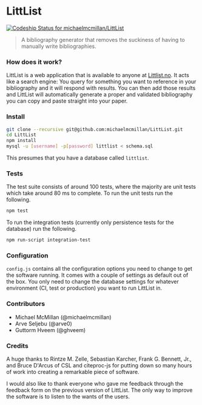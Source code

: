 # LittList
[ ![Codeship Status for michaelmcmillan/LittList](https://codeship.com/projects/de2188a0-cc94-0132-a791-5ed66ccacfb8/status?branch=master)](https://codeship.com/projects/76074)

> A bibliography generator that removes the suckiness of having to manually write bibliographies.

### How does it work?
LittList is a web application that is available to anyone at [Littlist.no](http://littlist.no). It acts like a search engine: You query for something you want to reference in your bibliography and it will respond with results. You can then add those results and LittList will automatically generate a proper and validated bibliography you can copy and paste straight into your paper.

### Install
````bash
git clone --recursive git@github.com:michaelmcmillan/LittList.git
cd LittList
npm install
mysql -u [username] -p[password] littlist < schema.sql
````

This presumes that you have a database called <code>littlist</code>.

### Tests
The test suite consists of around 100 tests, where the majority are unit tests which take around 80 ms to complete. To run the unit tests run the following.

````bash
npm test
````
To run the integration tests (currently only persistence tests for the database) run the following.

````bash
npm run-script integration-test
````

### Configuration
<code>config.js</code> contains all the configuration options you need to change to get the software running. It comes with a couple of settings as default out of the box. You only need to change the database settings for whatever environment (CI, test or production) you want to run LittList in.

### Contributors
* Michael McMillan (@michaelmcmillan)
* Arve Seljebu (@arve0)
* Guttorm Hveem (@ghveem)

### Credits
A huge thanks to Rintze M. Zelle, Sebastian Karcher, Frank G. Bennett, Jr.,
and Bruce D'Arcus of CSL and citeproc-js for putting down so many hours of work into creating a remarkable piece of software.

I would also like to thank everyone who gave me feedback through the feedback form on the previous version of LittList. The only way to improve the software is to listen to the wants of the users.
